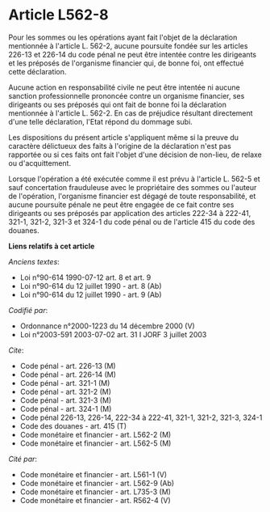 # Article L562-8

Pour les sommes ou les opérations ayant fait l'objet de la déclaration mentionnée à l'article L. 562-2, aucune poursuite
fondée sur les articles 226-13 et 226-14 du code pénal ne peut être intentée contre les dirigeants et les préposés de
l'organisme financier qui, de bonne foi, ont effectué cette déclaration.

Aucune action en responsabilité civile ne peut être intentée ni aucune sanction professionnelle prononcée contre un organisme
financier, ses dirigeants ou ses préposés qui ont fait de bonne foi la déclaration mentionnée à l'article L. 562-2. En cas de
préjudice résultant directement d'une telle déclaration, l'Etat répond du dommage subi.

Les dispositions du présent article s'appliquent même si la preuve du caractère délictueux des faits à l'origine de la
déclaration n'est pas rapportée ou si ces faits ont fait l'objet d'une décision de non-lieu, de relaxe ou d'acquittement.

Lorsque l'opération a été exécutée comme il est prévu à l'article L. 562-5 et sauf concertation frauduleuse avec le
propriétaire des sommes ou l'auteur de l'opération, l'organisme financier est dégagé de toute responsabilité, et aucune
poursuite pénale ne peut être engagée de ce fait contre ses dirigeants ou ses préposés par application des articles 222-34 à
222-41, 321-1, 321-2, 321-3 et 324-1 du code pénal ou de l'article 415 du code des douanes.

**Liens relatifs à cet article**

_Anciens textes_:

  - Loi n°90-614 1990-07-12 art. 8 et art. 9
  - Loi n°90-614 du 12 juillet 1990 - art. 8 (Ab)
  - Loi n°90-614 du 12 juillet 1990 - art. 9 (Ab)

_Codifié par_:

  - Ordonnance n°2000-1223 du 14 décembre 2000 (V)
  - Loi n°2003-591 2003-07-02 art. 31 I JORF 3 juillet 2003

_Cite_:

  - Code pénal - art. 226-13 (M)
  - Code pénal - art. 226-14 (M)
  - Code pénal - art. 321-1 (M)
  - Code pénal - art. 321-2 (M)
  - Code pénal - art. 321-3 (M)
  - Code pénal - art. 324-1 (M)
  - Code pénal 226-13, 226-14, 222-34 à 222-41, 321-1, 321-2, 321-3, 324-1
  - Code des douanes - art. 415 (T)
  - Code monétaire et financier - art. L562-2 (M)
  - Code monétaire et financier - art. L562-5 (M)

_Cité par_:

  - Code monétaire et financier - art. L561-1 (V)
  - Code monétaire et financier - art. L562-9 (Ab)
  - Code monétaire et financier - art. L735-3 (M)
  - Code monétaire et financier - art. R562-4 (V)
